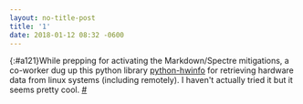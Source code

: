 ```yaml
---
layout: no-title-post
title: '1'
date: 2018-01-12 08:32 -0600
---
```

[](){:#a121}While prepping for activating the Markdown/Spectre mitigations, a co-worker dug up this python library [python-hwinfo](https://github.com/rdobson/python-hwinfo) for retrieving hardware data from linux systems (including remotely). I haven't actually tried it but it seems pretty cool. [#](#a121)
